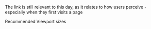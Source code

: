 The link is still relevant to this day, as it relates to how users perceive - especially when they first visits a page

Recommended Viewport sizes

<!--Need to research this-->